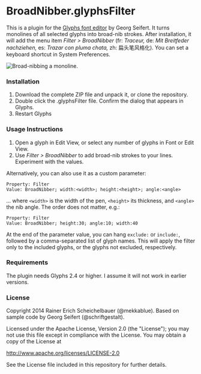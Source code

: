 # BroadNibber.glyphsFilter

This is a plugin for the [Glyphs font editor](http://glyphsapp.com/) by Georg Seifert.
It turns monolines of all selected glyphs into broad-nib strokes. After installation, it will add the menu item *Filter > BroadNibber* (fr: *Traceur,* de: *Mit Breitfeder nachziehen,* es: *Trazar con pluma chata,* zh: 扁头笔风格化). You can set a keyboard shortcut in System Preferences.

![Broad-nibbing a monoline.](BroadNibber.png "BroadNibber")

### Installation

1. Download the complete ZIP file and unpack it, or clone the repository.
2. Double click the .glyphsFilter file. Confirm the dialog that appears in Glyphs.
3. Restart Glyphs

### Usage Instructions

1. Open a glyph in Edit View, or select any number of glyphs in Font or Edit View.
2. Use *Filter > BroadNibber* to add broad-nib strokes to your lines. Experiment with the values.

Alternatively, you can also use it as a custom parameter:

	Property: Filter
	Value: BroadNibber; width:<width>; height:<height>; angle:<angle>

... where `<width>` is the width of the pen, `<height>` its thickness, and `<angle>` the nib angle. The order does not matter, e.g.:
	
	Property: Filter
	Value: BroadNibber; height:30; angle:10; width:40

At the end of the parameter value, you can hang `exclude:` or `include:`, followed by a comma-separated list of glyph names. This will apply the filter only to the included glyphs, or the glyphs not excluded, respectively.

### Requirements

The plugin needs Glyphs 2.4 or higher. I assume it will not work in earlier versions.

### License

Copyright 2014 Rainer Erich Scheichelbauer (@mekkablue).
Based on sample code by Georg Seifert (@schriftgestalt).

Licensed under the Apache License, Version 2.0 (the "License");
you may not use this file except in compliance with the License.
You may obtain a copy of the License at

http://www.apache.org/licenses/LICENSE-2.0

See the License file included in this repository for further details.
